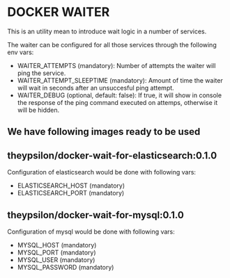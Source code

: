 # DOCKER WAITER

This is an utility mean to introduce wait logic in a number of services.

The waiter can be configured for all those services through the following env vars:

* WAITER_ATTEMPTS (mandatory): Number of attempts the waiter will ping the service.
* WAITER_ATTEMPT_SLEEPTIME (mandatory): Amount of time the waiter will wait in seconds after an unsuccesful ping attempt.
* WAITER_DEBUG (optional, default: false): If true, it will show in console the response of the ping command executed on attemps, otherwise it will be hidden.

## We have following images ready to be used


## theypsilon/docker-wait-for-elasticsearch:0.1.0

Configuration of elasticsearch would be done with following vars:

* ELASTICSEARCH_HOST (mandatory)
* ELASTICSEARCH_PORT (mandatory)


## theypsilon/docker-wait-for-mysql:0.1.0

Configuration of mysql would be done with following vars:

* MYSQL_HOST (mandatory)
* MYSQL_PORT (mandatory)
* MYSQL_USER (mandatory)
* MYSQL_PASSWORD (mandatory)

